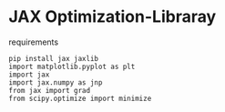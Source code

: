 # JAX  Optimization-Libraray


requirements 

```pyhton
pip install jax jaxlib
import matplotlib.pyplot as plt
import jax
import jax.numpy as jnp
from jax import grad
from scipy.optimize import minimize
```


